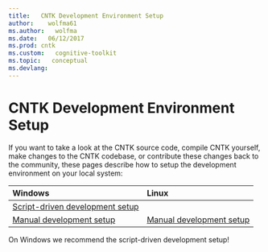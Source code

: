 ```yaml
---
title:   CNTK Development Environment Setup
author:    wolfma61
ms.author:   wolfma
ms.date:   06/12/2017
ms.prod: cntk
ms.custom:   cognitive-toolkit
ms.topic:   conceptual
ms.devlang: 
---
```


# CNTK Development Environment Setup

If you want to take a look at the CNTK source code, compile CNTK yourself, make changes to the CNTK codebase, or contribute these changes back to the community, these pages describe how to setup the development environment on your local system:

|Windows                  | Linux                   |
|:------------------------|:------------------------|
|[Script-driven development setup](./Setup-CNTK-with-script-on-Windows.md) |
|[Manual development setup](./Setup-CNTK-on-Windows.md) | [Manual development setup](./Setup-CNTK-on-Linux.md)

On Windows we recommend the script-driven development setup!
